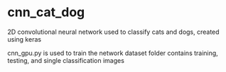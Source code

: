 # cnn_cat_dog
2D convolutional neural network used to classify cats and dogs, created using keras 

cnn_gpu.py is used to train the network
dataset folder contains training, testing, and single classification images 

